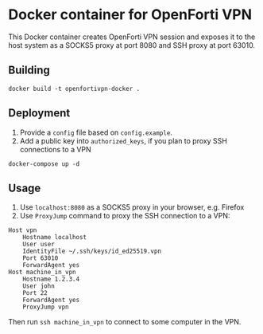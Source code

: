 # Docker container for OpenForti VPN

This Docker container creates OpenForti VPN session and exposes it to the host system as a SOCKS5 proxy at port 8080 and SSH proxy at port 63010.

## Building

```
docker build -t openfortivpn-docker .
```

## Deployment

1. Provide a `config` file based on `config.example`.
2. Add a public key into `authorized_keys`, if you plan to proxy SSH connections to a VPN

```
docker-compose up -d
```

## Usage

1. Use `localhost:8080` as a SOCKS5 proxy in your browser, e.g. Firefox
2. Use `ProxyJump` command to proxy the SSH connection to a VPN:

```
Host vpn
    Hostname localhost
    User user
    IdentityFile ~/.ssh/keys/id_ed25519.vpn
    Port 63010
    ForwardAgent yes
Host machine_in_vpn
    Hostname 1.2.3.4
    User john
    Port 22
    ForwardAgent yes
    ProxyJump vpn
```

Then run `ssh machine_in_vpn` to connect to some computer in the VPN.

